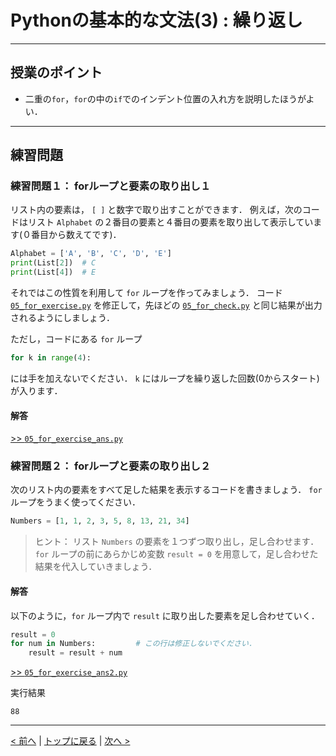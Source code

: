 # Pythonの基本的な文法(3) : 繰り返し

---
## 授業のポイント

- 二重の`for`，`for`の中の`if`でのインデント位置の入れ方を説明したほうがよい．

---
## 練習問題
### 練習問題１： forループと要素の取り出し１

リスト内の要素は， `[ ]` と数字で取り出すことができます．
例えば，次のコードはリスト `Alphabet` の２番目の要素と４番目の要素を取り出して表示しています(０番目から数えてです)．
```Python
Alphabet = ['A', 'B', 'C', 'D', 'E']
print(List[2])	# C
print(List[4])	# E
```

それではこの性質を利用して `for` ループを作ってみましょう．
コード [`05_for_exercise.py`](05_for_exercise.py) を修正して，先ほどの [`05_for_check.py`](05_for_check.py) と同じ結果が出力されるようにしましょう．

ただし，コードにある `for` ループ
```Python
for k in range(4):
```
には手を加えないでください． `k` にはループを繰り返した回数(0からスタート)が入ります．

#### 解答

[>> `05_for_exercise_ans.py`](05_for_exercise_ans.py)



### 練習問題２： forループと要素の取り出し２

次のリスト内の要素をすべて足した結果を表示するコードを書きましょう．
`for` ループをうまく使ってください．

```Python
Numbers = [1, 1, 2, 3, 5, 8, 13, 21, 34]
```

> ヒント： リスト `Numbers` の要素を１つずつ取り出し，足し合わせます．`for` ループの前にあらかじめ変数 `result = 0` を用意して，足し合わせた結果を代入していきましょう．

#### 解答

以下のように，`for` ループ内で `result` に取り出した要素を足し合わせていく．
```Python
result = 0
for num in Numbers:			# この行は修正しないでください．
	result = result + num
```

[>> `05_for_exercise_ans2.py`](05_for_exercise_ans2.py)

実行結果
```
88
```

--- 
[< 前へ](../04_if) | [トップに戻る](https://github.com/YosukeSugiura/Introduction_to_Programming/tree/minor) | [次へ >](../06_read_write) 
